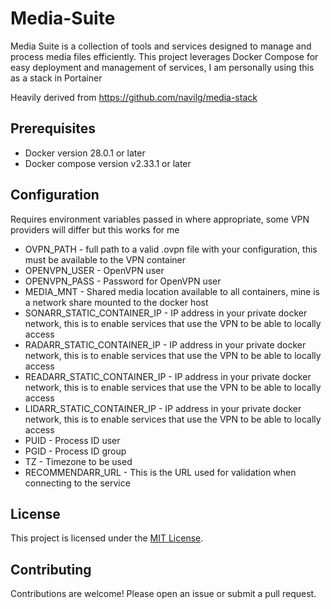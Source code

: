 # Media-Suite

Media Suite is a collection of tools and services designed to manage and process media files efficiently. This project leverages Docker Compose for easy deployment and management of services, I am personally using this as a stack in Portainer

Heavily derived from https://github.com/navilg/media-stack

## Prerequisites
- Docker version 28.0.1 or later
- Docker compose version v2.33.1 or later

## Configuration

Requires environment variables passed in where appropriate, some VPN providers will differ but this works for me

- OVPN_PATH - full path to a valid .ovpn file with your configuration, this must be available to the VPN container
- OPENVPN_USER - OpenVPN user
- OPENVPN_PASS - Password for OpenVPN user
- MEDIA_MNT - Shared media location available to all containers, mine is a network share mounted to the docker host
- SONARR_STATIC_CONTAINER_IP - IP address in your private docker network, this is to enable services that use the VPN to be able to locally access
- RADARR_STATIC_CONTAINER_IP - IP address in your private docker network, this is to enable services that use the VPN to be able to locally access
- READARR_STATIC_CONTAINER_IP - IP address in your private docker network, this is to enable services that use the VPN to be able to locally access
- LIDARR_STATIC_CONTAINER_IP - IP address in your private docker network, this is to enable services that use the VPN to be able to locally access
- PUID - Process ID user 
- PGID - Process ID group
- TZ - Timezone to be used
- RECOMMENDARR_URL - This is the URL used for validation when connecting to the service

## License

This project is licensed under the [MIT License](LICENSE).

## Contributing

Contributions are welcome! Please open an issue or submit a pull request.
